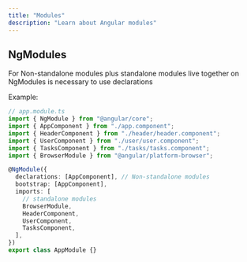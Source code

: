 ```yaml
---
title: "Modules"
description: "Learn about Angular modules"
---
```


## NgModules

For Non-standalone modules plus standalone modules live together on NgModules is necessary to use declarations

Example:

```ts
// app.module.ts
import { NgModule } from "@angular/core";
import { AppComponent } from "./app.component";
import { HeaderComponent } from "./header/header.component";
import { UserComponent } from "./user/user.component";
import { TasksComponent } from "./tasks/tasks.component";
import { BrowserModule } from "@angular/platform-browser";

@NgModule({
  declarations: [AppComponent], // Non-standalone modules
  bootstrap: [AppComponent],
  imports: [
    // standalone modules
    BrowserModule,
    HeaderComponent,
    UserComponent,
    TasksComponent,
  ],
})
export class AppModule {}
```
